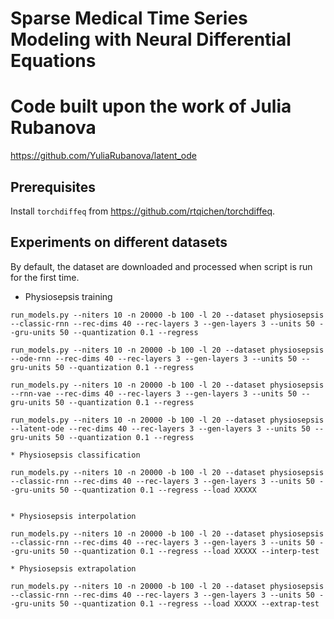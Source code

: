 # Sparse Medical Time Series Modeling with Neural Differential Equations


# Code built upon the work of Julia Rubanova

https://github.com/YuliaRubanova/latent_ode

## Prerequisites

Install `torchdiffeq` from https://github.com/rtqichen/torchdiffeq.

## Experiments on different datasets

By default, the dataset are downloaded and processed when script is run for the first time. 


* Physiosepsis training
```
run_models.py --niters 10 -n 20000 -b 100 -l 20 --dataset physiosepsis --classic-rnn --rec-dims 40 --rec-layers 3 --gen-layers 3 --units 50 --gru-units 50 --quantization 0.1 --regress

run_models.py --niters 10 -n 20000 -b 100 -l 20 --dataset physiosepsis --ode-rnn --rec-dims 40 --rec-layers 3 --gen-layers 3 --units 50 --gru-units 50 --quantization 0.1 --regress

run_models.py --niters 10 -n 20000 -b 100 -l 20 --dataset physiosepsis --rnn-vae --rec-dims 40 --rec-layers 3 --gen-layers 3 --units 50 --gru-units 50 --quantization 0.1 --regress

run_models.py --niters 10 -n 20000 -b 100 -l 20 --dataset physiosepsis --latent-ode --rec-dims 40 --rec-layers 3 --gen-layers 3 --units 50 --gru-units 50 --quantization 0.1 --regress

* Physiosepsis classification

run_models.py --niters 10 -n 20000 -b 100 -l 20 --dataset physiosepsis --classic-rnn --rec-dims 40 --rec-layers 3 --gen-layers 3 --units 50 --gru-units 50 --quantization 0.1 --regress --load XXXXX


* Physiosepsis interpolation

run_models.py --niters 10 -n 20000 -b 100 -l 20 --dataset physiosepsis --classic-rnn --rec-dims 40 --rec-layers 3 --gen-layers 3 --units 50 --gru-units 50 --quantization 0.1 --regress --load XXXXX --interp-test

* Physiosepsis extrapolation

run_models.py --niters 10 -n 20000 -b 100 -l 20 --dataset physiosepsis --classic-rnn --rec-dims 40 --rec-layers 3 --gen-layers 3 --units 50 --gru-units 50 --quantization 0.1 --regress --load XXXXX --extrap-test
